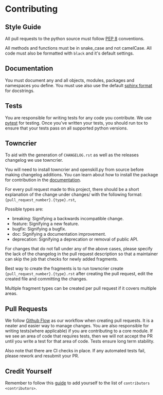 # Contributing

## Style Guide

All pull requests to the python source must follow [PEP
8](https://www.python.org/dev/peps/pep-0008/) conventions.

All methods and functions must be in snake_case and not camelCase. All
code must also be formatted with `black` and it's default settings.

## Documentation

You must document any and all objects, modules, packages and namespaces you define.
You must use also use the default [sphinx format](https://sphinx-rtd-tutorial.readthedocs.io/en/latest/docstrings.html#the-sphinx-docstring-format) for docstrings.

## Tests

You are responsible for writing tests for any code you contribute. We use
[pytest](https://docs.pytest.org/en/stable/) for testing. Once you've written
your tests, you should run tox to ensure that your tests pass on all supported
python versions.

## Towncrier

To aid with the generation of `CHANGELOG.rst` as well as the releases
changelog we use towncrier.

You will need to install towncrier and openskill.py from source before
making changelog additions. You can learn about how to install the package
for contribution in the [documentation](https://openskill.me/en/stable/installation.html).

For every pull request made to this project, there should be a short
explanation of the change under changes/ with the following format:
`{pull_request_number}.{type}.rst`,

Possible types are:

-   breaking: Signifying a backwards incompatible change.
-   feature: Signifying a new feature.
-   bugfix: Signifying a bugfix.
-   doc: Signifying a documentation improvement.
-   deprecation: Signifying a deprecation or removal of public API.

For changes that do not fall under any of the above cases, please
specify the lack of the changelog in the pull request description so
that a maintainer can skip the job that checks for newly added
fragments.

Best way to create the fragments is to run towncrier create
`{pull_request_number}.{type}.rst` after creating the pull request, edit
the created file and committing the changes.

Multiple fragment types can be created per pull request if it covers
multiple areas.

## Pull Requests

We follow [Github Flow](https://guides.github.com/introduction/flow/) as
our workflow when creating pull requests. It is a neater and easier way
to manage changes. You are also responsible for writing tests(where
applicable) if you are contributing to a core module. If we see an area
of code that requires tests, then we will not accept the PR until you
write a test for that area of code. Tests ensure long term stability.

Also note that there are CI checks in place. If any automated tests
fail, please rework and resubmit your PR.

## Credit Yourself

Remember to follow this
[guide](https://allcontributors.org/docs/en/bot/usage) to add yourself
to the list of `contributors <contributors>`.
